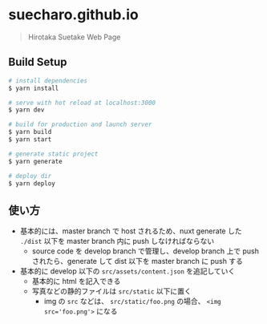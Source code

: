 # suecharo.github.io

> Hirotaka Suetake Web Page

## Build Setup

```bash
# install dependencies
$ yarn install

# serve with hot reload at localhost:3000
$ yarn dev

# build for production and launch server
$ yarn build
$ yarn start

# generate static project
$ yarn generate

# deploy dir
$ yarn deploy
```

## 使い方

- 基本的には、master branch で host されるため、nuxt generate した `./dist` 以下を master branch 内に push しなければならない
  - source code を develop branch で管理し、develop branch 上で push されたら、generate して dist 以下を master branch に push する
- 基本的に develop 以下の `src/assets/content.json` を追記していく
  - 基本的に html を記入できる
  - 写真などの静的ファイルは `src/static` 以下に置く
    - img の `src` などは、 `src/static/foo.png` の場合、 `<img src='foo.png'>` になる
